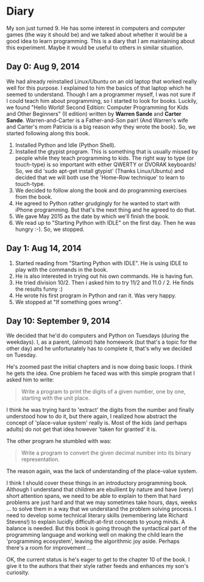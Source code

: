 # Diary

My son just turned 9. He has some interest in computers and computer games (the way it should be) and we talked about whether it would be a good idea to learn programming. This is a diary that I am maintaining about this experiment. Maybe it would be useful to others in similar situation.

## Day 0: Aug 9, 2014

We had already reinstalled Linux/Ubuntu on an old laptop that worked really well for this purpose.
I explained to him the basics of that laptop which he seemed to understand. Though I am a programmer myself, I was not sure if I could teach him about programming, so I started to look for books. Luckily, we found "Hello World! Second Edition: Computer Programming for Kids and Other Beginners" (II edition) written by __Warren Sande__ and __Carter Sande__. Warren-and-Carter is a Father-and-Son pair! (And Warren's wife and Carter's mom Patricia is a big reason why they wrote the book). So, we started following along this book.

1. Installed Python and Idle (Python Shell).
2. Installed the gtypist program. This is something that is usually missed by people while they teach programming to kids. The right way to type (or touch-type) is so important with either QWERTY or DVORAK keyboards! So, we did 'sudo apt-get install gtypist' (Thanks Linux/Ubuntu) and decided that we will both use the 'Home-Row technique' to learn to touch-type.
3. We decided to follow along the book and do programming exercises from the book.
4. He agreed to Python rather grudgingly for he wanted to start with iPhone programming. But that's the next thing and he agreed to do that.
5. We gave May 2015 as the date by which we'll finish the book.
6. We read up to "Starting Python with IDLE" on the first day. Then he was hungry :-). So, we stopped.

## Day 1: Aug 14, 2014
1. Started reading from "Starting Python with IDLE". He is using IDLE to play with the commands in the book.
2. He is also interested in trying out his own commands. He is having fun.
3. He tried division 10/2. Then i asked him to try 11/2 and 11.0 / 2. He finds the results funny :)
4. He wrote his first program in Python and ran it. Was very happy. 
5. We stopped at "If something goes wrong".

## Day 10: September 9, 2014

We decided that he'd do computers and Python on Tuesdays (during the weekdays). I, as a parent, (almost) hate homework (but that's a topic for the other day) and he unfortunately has to complete it, that's why we decided on Tuesday.

He's zoomed past the initial chapters and is now doing basic loops. I think he gets the idea. One problem he faced was with this simple program that I asked him to write:

> Write a program to print the digits of a given number, one by one, starting with the unit place.

I think he was trying hard to 'extract' the digits from the number and finally understood how to do it, but there again, I realized how abstract the concept of 'place-value system' really is. Most of the kids (and perhaps adults) do not get that idea however 'taken for granted' it is.

The other program he stumbled with was:

> Write a program to convert the given decimal number into its binary representation.

The reason again, was the lack of understanding of the place-value system.

I think I should cover these things in an introductory programming book. Although I understand that children are ebullient by nature and have (very) short attention spans, we need to be able to explain to them that hard problems are just hard and that we may sometimes take hours, days, weeks ... to solve them in a way that we understand the problem solving process. I need to develop some technical literary skills (remembering late Richard Stevens!) to explain lucidly difficult-at-first concepts to young minds. A balance is needed. But this book is going through the syntactical part of the programming language and working well on making the child learn the 'programming ecosystem', leaving the algorithmic joy aside. Perhaps there's a room for improvement ...

OK, the current status is he's eager to get to the chapter 10 of the book. I give it to the authors that their style rather feeds and enhances my son's curiosity. 

